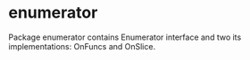 enumerator
==========

Package enumerator contains Enumerator interface
and two its implementations: OnFuncs and OnSlice.
